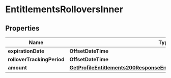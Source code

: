 

# EntitlementsRolloversInner


## Properties

| Name | Type | Description | Notes |
|------------ | ------------- | ------------- | -------------|
|**expirationDate** | **OffsetDateTime** |  |  [optional] |
|**rolloverTrackingPeriod** | **OffsetDateTime** |  |  |
|**amount** | [**GetProfileEntitlements200ResponseEntitlementsInnerRolloversInnerAmount**](GetProfileEntitlements200ResponseEntitlementsInnerRolloversInnerAmount.md) |  |  |



